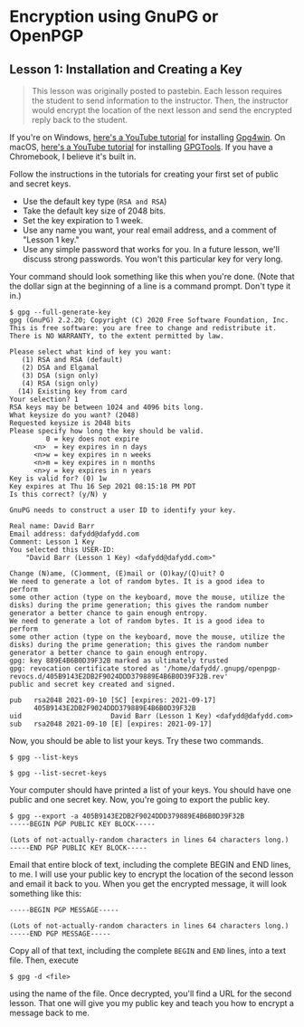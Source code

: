 # Encryption using GnuPG or OpenPGP

## Lesson 1: Installation and Creating a Key

> This lesson was originally posted to pastebin. Each lesson requires
the student to send information to the instructor. Then, the instructor
would encrypt the location of the next lesson and send the encrypted
reply back to the student.

If you're on Windows, [here's a YouTube tutorial][ref101] for
installing [Gpg4win][ref102]. On macOS,
[here's a YouTube tutorial][ref103] for installing [GPGTools][ref104].
If you have a Chromebook, I believe it's built in.

Follow the instructions in the tutorials for creating your first set of
public and secret keys.

- Use the default key type (`RSA and RSA`)
- Take the default key size of 2048 bits.
- Set the key expiration to 1 week.
- Use any name you want, your real email address, and a comment of
"Lesson 1 key."
- Use any simple password that works for you. In a future lesson, we'll
discuss strong passwords. You won't this particular key for very long.

Your command should look something like this when you're done. (Note
that the dollar sign at the beginning of a line is a command prompt.
Don't type it in.)

```
$ gpg --full-generate-key
gpg (GnuPG) 2.2.20; Copyright (C) 2020 Free Software Foundation, Inc.
This is free software: you are free to change and redistribute it.
There is NO WARRANTY, to the extent permitted by law.

Please select what kind of key you want:
   (1) RSA and RSA (default)
   (2) DSA and Elgamal
   (3) DSA (sign only)
   (4) RSA (sign only)
  (14) Existing key from card
Your selection? 1
RSA keys may be between 1024 and 4096 bits long.
What keysize do you want? (2048)
Requested keysize is 2048 bits
Please specify how long the key should be valid.
         0 = key does not expire
      <n>  = key expires in n days
      <n>w = key expires in n weeks
      <n>m = key expires in n months
      <n>y = key expires in n years
Key is valid for? (0) 1w
Key expires at Thu 16 Sep 2021 08:15:18 PM PDT
Is this correct? (y/N) y

GnuPG needs to construct a user ID to identify your key.

Real name: David Barr
Email address: dafydd@dafydd.com
Comment: Lesson 1 Key
You selected this USER-ID:
    "David Barr (Lesson 1 Key) <dafydd@dafydd.com>"

Change (N)ame, (C)omment, (E)mail or (O)kay/(Q)uit? O
We need to generate a lot of random bytes. It is a good idea to perform
some other action (type on the keyboard, move the mouse, utilize the
disks) during the prime generation; this gives the random number
generator a better chance to gain enough entropy.
We need to generate a lot of random bytes. It is a good idea to perform
some other action (type on the keyboard, move the mouse, utilize the
disks) during the prime generation; this gives the random number
generator a better chance to gain enough entropy.
gpg: key 889E4B6B0D39F32B marked as ultimately trusted
gpg: revocation certificate stored as '/home/dafydd/.gnupg/openpgp-revocs.d/405B9143E2DB2F9024DDD379889E4B6B0D39F32B.rev'
public and secret key created and signed.

pub   rsa2048 2021-09-10 [SC] [expires: 2021-09-17]
      405B9143E2DB2F9024DDD379889E4B6B0D39F32B
uid                      David Barr (Lesson 1 Key) <dafydd@dafydd.com>
sub   rsa2048 2021-09-10 [E] [expires: 2021-09-17]
```


Now, you should be able to list your keys. Try these two commands.

```
$ gpg --list-keys

$ gpg --list-secret-keys
```


Your computer should have printed a list of your keys. You should have
one public and one secret key. Now, you're going to export the public
key.

```
$ gpg --export -a 405B9143E2DB2F9024DDD379889E4B6B0D39F32B
-----BEGIN PGP PUBLIC KEY BLOCK-----

(Lots of not-actually-random characters in lines 64 characters long.)
-----END PGP PUBLIC KEY BLOCK-----
```

Email that entire block of text, including the complete BEGIN and END
lines, to me. I will use your public key to encrypt the location of the
second lesson and email it back to you. When you get the encrypted
message, it will look something like this:

```
-----BEGIN PGP MESSAGE-----

(Lots of not-actually-random characters in lines 64 characters long.)
-----END PGP MESSAGE-----
```

Copy all of that text, including the complete `BEGIN` and `END` lines,
into a text file. Then, execute

```
$ gpg -d <file>
```

using the name of the file. Once decrypted, you'll find a URL for the
second lesson. That one will give you my public key and teach you how
to encrypt a message back to me.

[ref101]: https://www.youtube.com/watch?v=QmE4LrBSChQ
[ref102]: https://www.gpg4win.org/
[ref103]: https://www.youtube.com/watch?v=JK2q-kYCg1Y
[ref104]: https://www.gpgtools.org/

